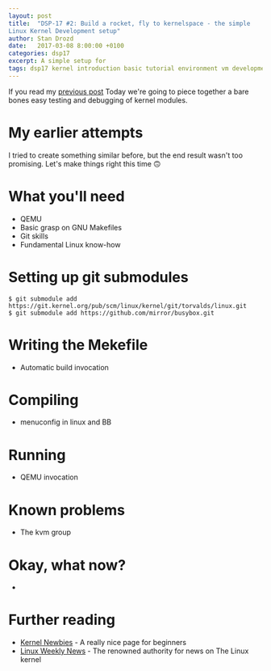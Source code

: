 ```yaml
---
layout: post
title:  "DSP-17 #2: Build a rocket, fly to kernelspace - the simple
Linux Kernel Development setup"
author: Stan Drozd
date:   2017-03-08 8:00:00 +0100
categories: dsp17
excerpt: A simple setup for 
tags: dsp17 kernel introduction basic tutorial environment vm development
---
```

If you read my [previous post]({%2017-03-02-DSP17-#1-the-kernel-role-in-OS%}) Today we're going to piece together a bare bones easy testing and debugging of kernel modules.

# My earlier attempts
I tried to create something similar before, but the end result wasn't too promising. Let's make things right this
time :upside_down_face:

# What you'll need
* QEMU
* Basic grasp on GNU Makefiles
* Git skills
* Fundamental Linux know-how

# Setting up git submodules
```shell
$ git submodule add https://git.kernel.org/pub/scm/linux/kernel/git/torvalds/linux.git
$ git submodule add https://github.com/mirror/busybox.git
```

# Writing the Mekefile
* Automatic build invocation

# Compiling
* menuconfig in linux and BB

# Running
* QEMU invocation

# Known problems
* The kvm group

# Okay, what now?
* 

# Further reading
* [Kernel Newbies](https://kernelnewbies.org/) - A really nice page for
  beginners
* [Linux Weekly News](https://lwn.net/) - The renowned authority for news on
  The Linux kernel
